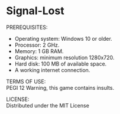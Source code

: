 # Signal-Lost

PREREQUISITES:   
- Operating system: Windows 10 or older.
- Processor: 2 GHz.
- Memory: 1 GB RAM.
- Graphics: minimum resolution 1280x720.
- Hard disk: 100 MB of available space.
- A working internet connection.

TERMS OF USE:   
PEGI 12 Warning, this game contains insults.

LICENSE:   
Distributed under the MIT License

